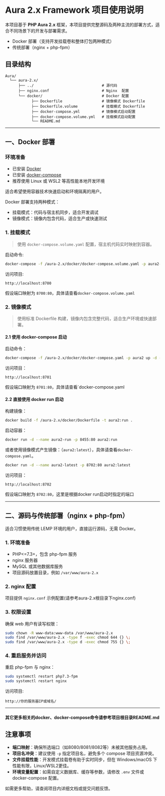 # Aura 2.x Framework 项目使用说明

本项目基于 **PHP Aura 2.x** 框架，本项目提供完整源码及两种主流的部署方式，适合不同场景下的开发与部署需求。

- Docker 部署（支持开发挂载卷和整体打包两种模式）
- 传统部署（nginx + php-fpm）

## 目录结构
```text
Aura/
  └── aura-2.x/
      ├── ../                               # 源代码
      ├── nginx.conf                        # Nginx  配置
      └── docker/                           # Docker 配置
            ├── Dockerfile                  # 镜像模式 Dockerfile
            ├── Dockerfile.volume           # 挂载模式 Dockerfile
            ├── docker-compose.yml          # 镜像模式启动配置
            ├── docker-compose.volume.yml   # 挂载模式启动配置
            └── README.md         
```
---

## 一、Docker 部署

### 环境准备

- 已安装 [Docker](https://docs.docker.com/get-docker/)
- 已安装 [docker-compose](https://docs.docker.com/compose/install/)
- 推荐使用 Linux 或 WSL2 等高性能本地开发环境

适合希望使用容器技术快速启动和环境隔离的用户。

Docker 部署支持两种模式：

- 挂载模式：代码与宿主机同步，适合开发调试
- 镜像模式：镜像内包含代码，适合生产或快速测试

### 1. 挂载模式

> 使用 `docker-compose.volume.yaml` 配置，宿主机代码实时映射到容器。

启动命令:
```bash
docker-compose -f /aura-2.x/docker/docker-compose.volume.yaml -p aura2-volume up -d --build
```

访问项目:
```
http://localhost:8700
```
假设端口映射为 `8700:80`，具体请查看`docker-compose.volume.yaml`

### 2. 镜像模式

> 使用标准 Dockerfile 构建，镜像内包含完整代码，适合生产环境或快速部署。

#### 2.1 使用 docker-compose 启动

启动命令：
```bash
docker-compose -f /aura-2.x/docker/docker-compose.yaml -p aura2 up -d --build
```

访问项目：
```
http://localhost:8701
```
假设端口映射为 `8701:80`，具体请查看`docker-compose.yaml

#### 2.2 直接使用 docker run 启动

构建镜像：
```bash
docker build -f /aura-2.x/docker/Dockerfile -t aura2:run .
```

启动容器：
```bash
docker run -d --name aura2-run -p 8455:80 aura2:run
```

或者使用镜像模式产生镜像：（`aura2:latest`），具体请查看`docker-compose.yaml`。

```bash
docker run -d --name aura2-latest -p 8702:80 aura2:latest
```

访问项目：
```
http://localhost:8702
```

假设端口映射为 `8702:80`，这里是根据docker run启动时指定的端口

---

## 二、源码与传统部署（nginx + php-fpm）

适合习惯使用传统 LEMP 环境的用户，直接运行源码，无需 Docker。

### 1. 环境准备

- PHP<=7.3+，包含 php-fpm 服务
- nginx 服务器
- MySQL 或其他数据库服务
- 项目源码放置目录，例如 `/var/www/aura-2.x`

### 2. nginx 配置

项目提供 `nginx.conf` 示例配置(请参考aura-2.x根目录下nginx.conf)

### 3. 权限设置

确保 web 用户有读写权限：
```bash
sudo chown -R www-data:www-data /var/www/aura-2.x
sudo find /var/www/aura-2.x -type f -exec chmod 644 {} \;
sudo find /var/www/aura-2.x -type d -exec chmod 755 {} \;
```

### 4. 重启服务并访问

重启 php-fpm 与 nginx：
```bash
sudo systemctl restart php7.3-fpm
sudo systemctl restart nginx
```

访问项目:
```
http://你的服务器IP或域名/
```
---

#### 其它更多相关的docker、docker-compose命令请参考项目根目录README.md

## 注意事项

- **端口映射**：确保所选端口（如8080/8081/8082等）未被其他服务占用。
- **项目名冲突**：建议使用 `-p` 指定项目名，避免多个 compose 项目资源冲突。
- **文件挂载性能**：开发模式挂载卷有助于实时同步，但在 Windows/macOS 下性能有限，Linux/WSL2更佳。
- **环境变量配置**：如需自定义数据库、缓存等参数，请修改 `.env` 文件或 docker-compose 配置。

如需更多帮助，请查阅项目内详细文档或提交问题反馈。
